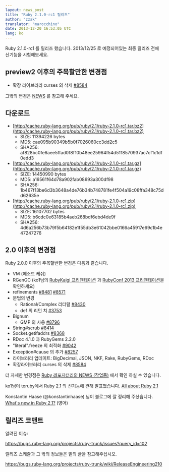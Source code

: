 ```yaml
---
layout: news_post
title: "Ruby 2.1.0-rc1 릴리즈"
author: "zzak"
translator: "marocchino"
date: 2013-12-20 16:53:05 UTC
lang: ko
---
```


Ruby 2.1.0-rc1 를 릴리즈 했습니다.
2013/12/25 로 예정되어있는 최종 릴리즈 전에 신기능을 시험해보세요.

## preview2 이후의 주목할만한 변경점

* 확장 라이브러리 curses 의 삭제 [#8584](https://bugs.ruby-lang.org/issues/8584)

그밖의 변경은 [NEWS](https://github.com/ruby/ruby/blob/v2_1_0_rc1/NEWS) 를 참고해 주세요.

## 다운로드

* [http://cache.ruby-lang.org/pub/ruby/2.1/ruby-2.1.0-rc1.tar.bz2](http://cache.ruby-lang.org/pub/ruby/2.1/ruby-2.1.0-rc1.tar.bz2)
  * SIZE:   11394226 bytes
  * MD5:    cae095b90349b5b0f7026060cc3dd2c5
  * SHA256: af828bc0fe6aee5ffad0f8f10b48ee25964f54d5118570937ac7cf1c1df0edd3
* [http://cache.ruby-lang.org/pub/ruby/2.1/ruby-2.1.0-rc1.tar.gz](http://cache.ruby-lang.org/pub/ruby/2.1/ruby-2.1.0-rc1.tar.gz)
  * SIZE:   14450990 bytes
  * MD5:    a16561f64d78a902fab08693a300df98
  * SHA256: 1b467f13be6d3b3648a4de76b34b748781fe4f504a19c08ffa348c75dd62635e
* [http://cache.ruby-lang.org/pub/ruby/2.1/ruby-2.1.0-rc1.zip](http://cache.ruby-lang.org/pub/ruby/2.1/ruby-2.1.0-rc1.zip)
  * SIZE:   16107702 bytes
  * MD5:    b6cdc0e63185b4aeb268bdf6ebd4de9f
  * SHA256: 4d6a256b73b79f5b64182e1f55db3e61042bbe0166a45917e69c1b4e47247276

## 2.0 이후의 변경점

Ruby 2.0.0 이후의 주목할반한 변경은 다음과 같습니다.

* VM (메소드 케쉬)
* RGenGC (ko1님의 [RubyKaigi 프리젠테이션](http://rubykaigi.org/2013/talk/S73) 과 [RubyConf 2013 프리젠테이션](http://www.atdot.net/~ko1/activities/rubyconf2013-ko1_pub.pdf)을 확인하세요)
* refinements [#8481](https://bugs.ruby-lang.org/issues/8481) [#8571](https://bugs.ruby-lang.org/issues/8571)
* 문법의 변경
  * Rational/Complex 리터럴 [#8430](https://bugs.ruby-lang.org/issues/8430)
  * def 의 리턴 치 [#3753](https://bugs.ruby-lang.org/issues/3753)
* Bignum
  * GMP 의 사용 [#8796](https://bugs.ruby-lang.org/issues/8796)
* String#scrub [#8414](https://bugs.ruby-lang.org/issues/8414)
* Socket.getifaddrs [#8368](https://bugs.ruby-lang.org/issues/8368)
* RDoc 4.1.0 과 RubyGems 2.2.0
* "literal".freeze 의 최적화 [#9042](https://bugs.ruby-lang.org/issues/9042)
* Exception#cause 의 추가 [#8257](https://bugs.ruby-lang.org/issues/8257)
* 라이브러리 업데이트: BigDecimal, JSON, NKF, Rake, RubyGems, RDoc
* 확장라이브러리 curses 의 삭제 [#8584](https://bugs.ruby-lang.org/issues/8584)

더 자세한 변경점은 [Ruby 레포지터리의 NEWS (작업중)](https://github.com/ruby/ruby/blob/v2_1_0_rc1/NEWS) 에서 확인 하실 수 있습니다.

ko1님이 toruby에서 Ruby 2.1 의 신기능에 관해 발표했습니다. [All about Ruby 2.1](http://www.atdot.net/~ko1/activities/toruby05-ko1.pdf)

Konstantin Haase (@konstantinhaase) 님이 블로그에 잘 정리해 주셨습니다. [What's new in Ruby 2.1?](http://rkh.im/ruby-2.1) (영어)

## 릴리즈 코맨트

알려진 이슈:

<https://bugs.ruby-lang.org/projects/ruby-trunk/issues?query_id=102>

릴리즈 스케쥴과 그 밖의 정보들은 밑의 글을 참고해주십시오.

<https://bugs.ruby-lang.org/projects/ruby-trunk/wiki/ReleaseEngineering210>
